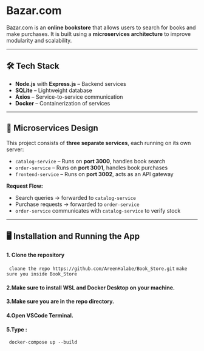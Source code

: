 # Bazar.com

Bazar.com is an **online bookstore** that allows users to search for books and make purchases. It is built using a **microservices architecture** to improve modularity and scalability.

---

## 🛠️ Tech Stack

- **Node.js** with **Express.js** – Backend services
- **SQLite** – Lightweight database
- **Axios** – Service-to-service communication
- **Docker** – Containerization of services

---

## 🧩 Microservices Design

This project consists of **three separate services**, each running on its own server:

- `catalog-service` – Runs on **port 3000**, handles book search
- `order-service` – Runs on **port 3001**, handles book purchases
- `frontend-service` – Runs on **port 3002**, acts as an API gateway

**Request Flow:**

- Search queries → forwarded to `catalog-service`
- Purchase requests → forwarded to `order-service`
- `order-service` communicates with `catalog-service` to verify stock

---

## 🖥️ Installation and Running the App

#### 1. Clone the repository

` cloane the repo https://github.com/AreenHalabe/Book_Store.git`
 `make sure you inside Book_Store`

#### 2.Make sure to install WSL and Docker Desktop on your machine.
#### 3.Make sure you are in the repo directory.

#### 4.Open VSCode Terminal.
#### 5.Type :
` docker-compose up --build`
